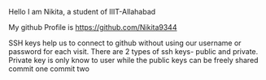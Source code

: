 Hello I am Nikita, a student of IIIT-Allahabad

My github Profile is https://github.com/Nikita9344

SSH keys help us to connect to github without using our username or password for each visit.
There are 2 types of ssh keys- public and private. Private key is only know to user while the public keys can be freely shared
commit one
commit two
